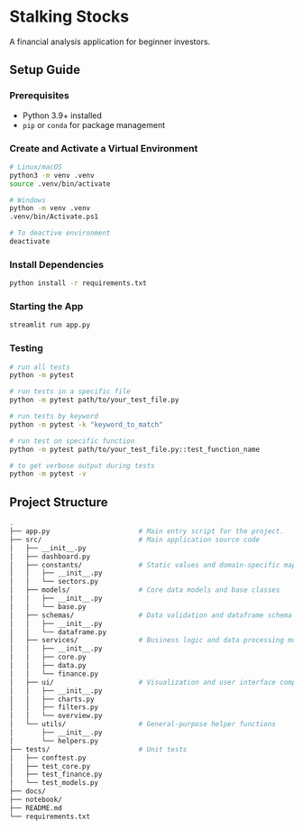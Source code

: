 # Stalking Stocks

A financial analysis application for beginner investors.

## Setup Guide

### Prerequisites 

- Python 3.9+ installed  
- `pip` or `conda` for package management  

### Create and Activate a Virtual Environment

```bash
# Linux/macOS 
python3 -m venv .venv
source .venv/bin/activate 

# Windows 
python -m venv .venv
.venv/bin/Activate.ps1 

# To deactive environment
deactivate
```

### Install Dependencies

```bash
python install -r requirements.txt
```

### Starting the App

```bash
streamlit run app.py
```

### Testing

```bash
# run all tests
python -m pytest

# run tests in a specific file
python -m pytest path/to/your_test_file.py

# run tests by keyword
python -m pytest -k "keyword_to_match"

# run test on specific function
python -m pytest path/to/your_test_file.py::test_function_name

# to get verbose output during tests
python -m pytest -v
```

## Project Structure

```bash
.
├── app.py                      # Main entry script for the project.
├── src/                        # Main application source code
│   ├── __init__.py
│   ├── dashboard.py
│   ├── constants/              # Static values and domain-specific mappings
│   │   ├── __init__.py
│   │   └── sectors.py
│   ├── models/                 # Core data models and base classes
│   │   ├── __init__.py
│   │   └── base.py
│   ├── schemas/                # Data validation and dataframe schema definitions
│   │   ├── __init__.py
│   │   └── dataframe.py
│   ├── services/               # Business logic and data processing modules
│   │   ├── __init__.py
│   │   ├── core.py
│   │   ├── data.py
│   │   └── finance.py
│   ├── ui/                     # Visualization and user interface components
│   │   ├── __init__.py
│   │   ├── charts.py
│   │   ├── filters.py
│   │   └── overview.py
│   └── utils/                  # General-purpose helper functions
│       ├── __init__.py
│       └── helpers.py
├── tests/                      # Unit tests
│   ├── conftest.py
│   ├── test_core.py
│   ├── test_finance.py
│   └── test_models.py
├── docs/
├── notebook/
├── README.md
└── requirements.txt
```
